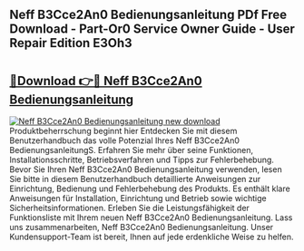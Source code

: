 ## Neff B3Cce2An0 Bedienungsanleitung PDf Free Download - Part-Or0 Service Owner Guide - User Repair Edition E3Oh3

# <h2><a href="http://df5utz.blite.top/?on=Neff+B3Cce2An0+Bedienungsanleitung">🔗Download 👉🔴 Neff B3Cce2An0 Bedienungsanleitung</a></h2>

[![Neff B3Cce2An0 Bedienungsanleitung new download](https://i.imgur.com/lujVjoI.png)](http://df5utz.blite.top/?on=Neff+B3Cce2An0+Bedienungsanleitung)
Produktbeherrschung beginnt hier Entdecken Sie mit diesem Benutzerhandbuch das volle Potenzial Ihres Neff B3Cce2An0 BedienungsanleitungS. Erfahren Sie mehr über seine Funktionen, Installationsschritte, Betriebsverfahren und Tipps zur Fehlerbehebung. Bevor Sie Ihren Neff B3Cce2An0 Bedienungsanleitung verwenden, lesen Sie bitte in diesem Benutzerhandbuch detaillierte Anweisungen zur Einrichtung, Bedienung und Fehlerbehebung des Produkts. Es enthält klare Anweisungen für Installation, Einrichtung und Betrieb sowie wichtige Sicherheitsinformationen. Erleben Sie die Leistungsfähigkeit der Funktionsliste mit Ihrem neuen Neff B3Cce2An0 Bedienungsanleitung. Lass uns zusammenarbeiten, Neff B3Cce2An0 Bedienungsanleitung. Unser Kundensupport-Team ist bereit, Ihnen auf jede erdenkliche Weise zu helfen.
